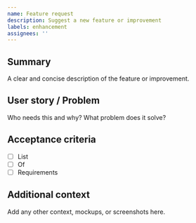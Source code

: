 ```yaml
---
name: Feature request
description: Suggest a new feature or improvement
labels: enhancement
assignees: ''
---
```


## Summary
A clear and concise description of the feature or improvement.

## User story / Problem
Who needs this and why? What problem does it solve?

## Acceptance criteria
- [ ] List
- [ ] Of
- [ ] Requirements

## Additional context
Add any other context, mockups, or screenshots here. 